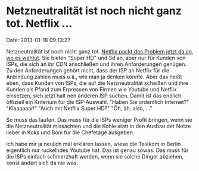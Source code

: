 Netzneutralität ist noch nicht ganz tot. Netflix \...
=====================================================

Date: 2013-01-18 09:13:27

Netzneutralität ist noch nicht ganz tot. [Netflix packt das Problem
jetzt da an, wo es
wehtut](http://arstechnica.com/business/2013/01/timewarner-net-neutrality-foes-cry-foul-netflix-requirements-for-super-hd/).
Sie bieten \"Super HD\" und 3d an, aber nur für Kunden von ISPs, die
sich an ihr CDN anschließen und ihren Anforderungen genügen. Zu den
Anforderungen gehört nicht, dass der ISP an Netflix für die Anbindung
zahlen muss o.ä., wie man ja denken könnte. Aber das heißt eben, dass
Kunden von ISPs, die auf die Netzneutralität scheißen und ihre Kunden
als Pfand zum Erpressen von Firmen wie Youtube und Netflix einsetzen,
sich jetzt halt nen anderen ISP suchen. Damit ist das endlich offiziell
ein Kriterium für die ISP-Auswahl. \"Haben Sie ordentlich Internet?\"
\"Klaaaaaar!\" \"Auch mit Netflix Super HD?\" \"Öh, äh, also, \...\"

So muss das laufen. Das muss für die ISPs weniger Profit bringen, wenn
sie die Netzneutralität missachten und die Kohle statt in den Ausbau der
Netze lieber in Koks und Boni für die Chefetage ausgeben.

Ich habe mir ja neulich mal erklären lassen, wieso die Telekom in Berlin
eigentlich nur ruckelndes Youtube hat. Das ist genau sowas. Das muss für
die ISPs einfach schmerzhaft werden, wenn sie solche Dinger abziehen,
sonst ändert sich da nie was.
